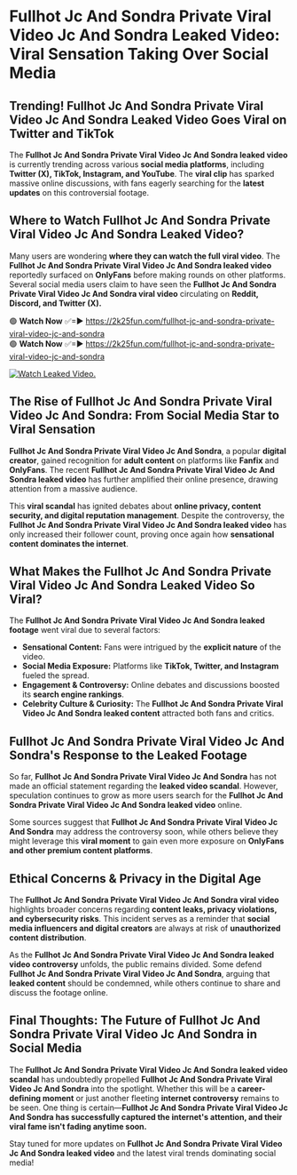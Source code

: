 # Fullhot Jc And Sondra Private Viral Video Jc And Sondra Leaked Video: Viral Sensation Taking Over Social Media

## **Trending! Fullhot Jc And Sondra Private Viral Video Jc And Sondra Leaked Video Goes Viral on Twitter and TikTok**
The **Fullhot Jc And Sondra Private Viral Video Jc And Sondra leaked video** is currently trending across various **social media platforms**, including **Twitter (X), TikTok, Instagram, and YouTube**. The **viral clip** has sparked massive online discussions, with fans eagerly searching for the **latest updates** on this controversial footage.

## **Where to Watch Fullhot Jc And Sondra Private Viral Video Jc And Sondra Leaked Video?**
Many users are wondering **where they can watch the full viral video**. The **Fullhot Jc And Sondra Private Viral Video Jc And Sondra leaked video** reportedly surfaced on **OnlyFans** before making rounds on other platforms. Several social media users claim to have seen the **Fullhot Jc And Sondra Private Viral Video Jc And Sondra viral video** circulating on **Reddit, Discord, and Twitter (X).**

🟢 **Watch Now** ✅=► https://2k25fun.com/fullhot-jc-and-sondra-private-viral-video-jc-and-sondra  
🟢 **Watch Now** ✅=► https://2k25fun.com/fullhot-jc-and-sondra-private-viral-video-jc-and-sondra  

[![Watch Leaked Video.](https://miro.medium.com/v2/resize:fit:828/format:webp/1*cilzJN44JGOrTw9NJCrNHA.gif "Watch Leaked Video")](https://2k25fun.com/fullhot-jc-and-sondra-private-viral-video-jc-and-sondra)

## **The Rise of Fullhot Jc And Sondra Private Viral Video Jc And Sondra: From Social Media Star to Viral Sensation**
**Fullhot Jc And Sondra Private Viral Video Jc And Sondra**, a popular **digital creator**, gained recognition for **adult content** on platforms like **Fanfix** and **OnlyFans**. The recent **Fullhot Jc And Sondra Private Viral Video Jc And Sondra leaked video** has further amplified their online presence, drawing attention from a massive audience.

This **viral scandal** has ignited debates about **online privacy, content security, and digital reputation management**. Despite the controversy, the **Fullhot Jc And Sondra Private Viral Video Jc And Sondra leaked video** has only increased their follower count, proving once again how **sensational content dominates the internet**.

## **What Makes the Fullhot Jc And Sondra Private Viral Video Jc And Sondra Leaked Video So Viral?**
The **Fullhot Jc And Sondra Private Viral Video Jc And Sondra leaked footage** went viral due to several factors:
- **Sensational Content:** Fans were intrigued by the **explicit nature** of the video.
- **Social Media Exposure:** Platforms like **TikTok, Twitter, and Instagram** fueled the spread.
- **Engagement & Controversy:** Online debates and discussions boosted its **search engine rankings**.
- **Celebrity Culture & Curiosity:** The **Fullhot Jc And Sondra Private Viral Video Jc And Sondra leaked content** attracted both fans and critics.

## **Fullhot Jc And Sondra Private Viral Video Jc And Sondra's Response to the Leaked Footage**
So far, **Fullhot Jc And Sondra Private Viral Video Jc And Sondra** has not made an official statement regarding the **leaked video scandal**. However, speculation continues to grow as more users search for the **Fullhot Jc And Sondra Private Viral Video Jc And Sondra leaked video** online.

Some sources suggest that **Fullhot Jc And Sondra Private Viral Video Jc And Sondra** may address the controversy soon, while others believe they might leverage this **viral moment** to gain even more exposure on **OnlyFans and other premium content platforms**.

## **Ethical Concerns & Privacy in the Digital Age**
The **Fullhot Jc And Sondra Private Viral Video Jc And Sondra viral video** highlights broader concerns regarding **content leaks, privacy violations, and cybersecurity risks**. This incident serves as a reminder that **social media influencers and digital creators** are always at risk of **unauthorized content distribution**.

As the **Fullhot Jc And Sondra Private Viral Video Jc And Sondra leaked video controversy** unfolds, the public remains divided. Some defend **Fullhot Jc And Sondra Private Viral Video Jc And Sondra**, arguing that **leaked content** should be condemned, while others continue to share and discuss the footage online.

## **Final Thoughts: The Future of Fullhot Jc And Sondra Private Viral Video Jc And Sondra in Social Media**
The **Fullhot Jc And Sondra Private Viral Video Jc And Sondra leaked video scandal** has undoubtedly propelled **Fullhot Jc And Sondra Private Viral Video Jc And Sondra** into the spotlight. Whether this will be a **career-defining moment** or just another fleeting **internet controversy** remains to be seen. One thing is certain—**Fullhot Jc And Sondra Private Viral Video Jc And Sondra has successfully captured the internet's attention, and their viral fame isn't fading anytime soon.**

Stay tuned for more updates on **Fullhot Jc And Sondra Private Viral Video Jc And Sondra leaked video** and the latest viral trends dominating social media!